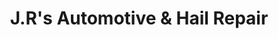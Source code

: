 ---
title: "J.R's Automotive & Hail Repair"
url: /denton/j-rs-automotive-and-hail-repair/
shop: car repair
---